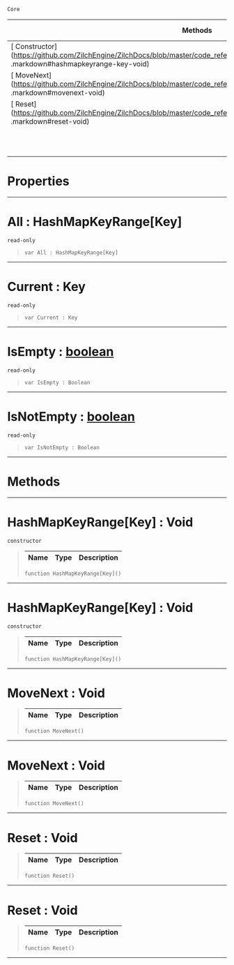 `Core`

|Methods|Properties|Base Classes|Derived Classes|
|---|---|---|---|
|[ Constructor](https://github.com/ZilchEngine/ZilchDocs/blob/master/code_reference/nada_base_types/hashmapkeyrange_key .markdown#hashmapkeyrange-key-void)|[ All](https://github.com/ZilchEngine/ZilchDocs/blob/master/code_reference/nada_base_types/hashmapkeyrange_key .markdown#all-zilch-engine-document)| | |
|[ MoveNext](https://github.com/ZilchEngine/ZilchDocs/blob/master/code_reference/nada_base_types/hashmapkeyrange_key .markdown#movenext-void)|[ Current](https://github.com/ZilchEngine/ZilchDocs/blob/master/code_reference/nada_base_types/hashmapkeyrange_key .markdown#current-key)| | |
|[ Reset](https://github.com/ZilchEngine/ZilchDocs/blob/master/code_reference/nada_base_types/hashmapkeyrange_key .markdown#reset-void)|[ IsEmpty](https://github.com/ZilchEngine/ZilchDocs/blob/master/code_reference/nada_base_types/hashmapkeyrange_key .markdown#isempty-zilch-engine-docu)| | |
| |[ IsNotEmpty](https://github.com/ZilchEngine/ZilchDocs/blob/master/code_reference/nada_base_types/hashmapkeyrange_key .markdown#isnotempty-zilch-engine-d)| | |


 #  Properties


---  
 #  All : HashMapKeyRange[Key]

 `read-only`

> 
> ``` lang=cpp, name=Nada
> var All : HashMapKeyRange[Key]


---  
 #  Current : Key

 `read-only`

> 
> ``` lang=cpp, name=Nada
> var Current : Key


---  
 #  IsEmpty : [boolean](https://github.com/ZilchEngine/ZilchDocs/blob/master/code_reference/nada_base_types/boolean.markdown)

 `read-only`

> 
> ``` lang=cpp, name=Nada
> var IsEmpty : Boolean


---  
 #  IsNotEmpty : [boolean](https://github.com/ZilchEngine/ZilchDocs/blob/master/code_reference/nada_base_types/boolean.markdown)

 `read-only`

> 
> ``` lang=cpp, name=Nada
> var IsNotEmpty : Boolean


---  
 #  Methods


---  
 #  HashMapKeyRange[Key] : Void

 `constructor`

> 
> |Name|Type|Description|
> |---|---|---|
> ``` lang=cpp, name=Nada
> function HashMapKeyRange[Key]()
> ``` 


---  
 #  HashMapKeyRange[Key] : Void

 `constructor`

> 
> |Name|Type|Description|
> |---|---|---|
> ``` lang=cpp, name=Nada
> function HashMapKeyRange[Key]()
> ``` 


---  
 #  MoveNext : Void

> 
> |Name|Type|Description|
> |---|---|---|
> ``` lang=cpp, name=Nada
> function MoveNext()
> ``` 


---  
 #  MoveNext : Void

> 
> |Name|Type|Description|
> |---|---|---|
> ``` lang=cpp, name=Nada
> function MoveNext()
> ``` 


---  
 #  Reset : Void

> 
> |Name|Type|Description|
> |---|---|---|
> ``` lang=cpp, name=Nada
> function Reset()
> ``` 


---  
 #  Reset : Void

> 
> |Name|Type|Description|
> |---|---|---|
> ``` lang=cpp, name=Nada
> function Reset()
> ``` 


---  
 

 